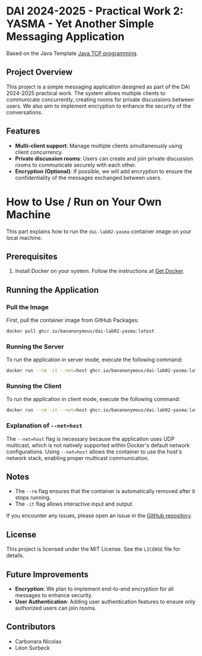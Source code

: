 # DAI 2024-2025 - Practical Work 2: YASMA - Yet Another Simple Messaging Application

Based on the Java Template [Java TCP programming](https://github.com/heig-vd-dai-course/heig-vd-dai-course/blob/main/12-java-tcp-programming).

## Project Overview

This project is a simple messaging application designed as part of the DAI 2024-2025 practical work. The system allows multiple clients to communicate concurrently, creating rooms for private discussions between users. We also aim to implement encryption to enhance the security of the conversations.

## Features

- **Multi-client support**: Manage multiple clients simultaneously using client concurrency.
- **Private discussion rooms**: Users can create and join private discussion rooms to communicate securely with each other.
- **Encryption (Optional)**: If possible, we will add encryption to ensure the confidentiality of the messages exchanged between users.

# How to Use / Run on Your Own Machine

This part explains how to run the `dai-lab02-yasma` container image on your local machine.

## Prerequisites

1. Install Docker on your system. Follow the instructions at [Get Docker](https://docs.docker.com/get-docker/).

## Running the Application

### Pull the Image

First, pull the container image from GitHub Packages:

```bash
docker pull ghcr.io/bananonymous/dai-lab02-yasma:latest
```

### Running the Server

To run the application in server mode, execute the following command:

```bash
docker run --rm -it --net=host ghcr.io/bananonymous/dai-lab02-yasma:latest server
```

### Running the Client

To run the application in client mode, execute the following command:

```bash
docker run --rm -it --net=host ghcr.io/bananonymous/dai-lab02-yasma:latest client --host=localhost
```

### Explanation of `--net=host`

The `--net=host` flag is necessary because the application uses UDP multicast, which is not natively supported within Docker's default network configurations. Using `--net=host` allows the container to use the host's network stack, enabling proper multicast communication.

## Notes

- The `--rm` flag ensures that the container is automatically removed after it stops running.
- The `-it` flag allows interactive input and output.

If you encounter any issues, please open an issue in the [GitHub repository](https://github.com/Bananonymous/dai-lab02-yasma/issues).

## License

This project is licensed under the MIT License. See the `LICENSE` file for details.


## Future Improvements

- **Encryption**: We plan to implement end-to-end encryption for all messages to enhance security.
- **User Authentication**: Adding user authentication features to ensure only authorized users can join rooms.

## Contributors

- Carbonara Nicolas
- Léon Surbeck
